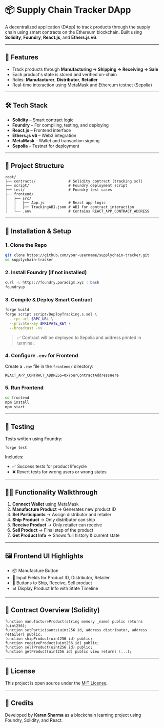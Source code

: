 # 📦 Supply Chain Tracker DApp

A decentralized application (DApp) to track products through the supply chain using smart contracts on the Ethereum blockchain. Built using **Solidity**, **Foundry**, **React.js**, and **Ethers.js v6**.

---

## 🚀 Features

- Track products through **Manufacturing → Shipping → Receiving → Sale**
- Each product's state is stored and verified on-chain
- Roles: **Manufacturer**, **Distributor**, **Retailer**
- Real-time interaction using MetaMask and Ethereum testnet (Sepolia)

---

## 🛠 Tech Stack

- **Solidity** – Smart contract logic
- **Foundry** – For compiling, testing, and deploying
- **React.js** – Frontend interface
- **Ethers.js v6** – Web3 integration
- **MetaMask** – Wallet and transaction signing
- **Sepolia** – Testnet for deployment

---

## 📁 Project Structure

```
root/
├── contracts/               # Solidity contract (tracking.sol)
├── script/                  # Foundry deployment script
├── test/                    # Foundry test cases
├── frontend/
│   ├── src/
│   │   ├── App.js           # React app logic
│   │   ├── TrackingABI.json # ABI for contract interaction
│   └── .env                 # Contains REACT_APP_CONTRACT_ADDRESS
```

---

## 🔧 Installation & Setup

### 1. Clone the Repo

```bash
git clone https://github.com/your-username/supplychain-tracker.git
cd supplychain-tracker
```

### 2. Install Foundry (if not installed)

```bash
curl -L https://foundry.paradigm.xyz | bash
foundryup
```

### 3. Compile & Deploy Smart Contract

```bash
forge build
forge script script/DeployTracking.s.sol \
  --rpc-url $RPC_URL \
  --private-key $PRIVATE_KEY \
  --broadcast -vv
```

> ✅ Contract will be deployed to Sepolia and address printed in terminal.

### 4. Configure `.env` for Frontend

Create a `.env` file in the `frontend/` directory:

```env
REACT_APP_CONTRACT_ADDRESS=0xYourContractAddressHere
```

### 5. Run Frontend

```bash
cd frontend
npm install
npm start
```

---

## 🧪 Testing

Tests written using Foundry:

```bash
forge test
```

Includes:
- ✅ Success tests for product lifecycle
- ❌ Revert tests for wrong users or wrong states

---

## 👨‍💻 Functionality Walkthrough

1. **Connect Wallet** using MetaMask
2. **Manufacture Product** → Generates new product ID
3. **Set Participants** → Assign distributor and retailer
4. **Ship Product** → Only distributor can ship
5. **Receive Product** → Only retailer can receive
6. **Sell Product** → Final step of the product
7. **Get Product Info** → Shows full history & current state

---

## 🖼 Frontend UI Highlights

- 📦 Manufacture Button
- 🧾 Input Fields for Product ID, Distributor, Retailer
- 🚚 Buttons to Ship, Receive, Sell product
- 📊 Display Product Info with State Timeline

---

## 📄 Contract Overview (Solidity)

```solidity
function manufactureProduct(string memory _name) public returns (uint256);
function setParticipants(uint256 id, address distributor, address retailer) public;
function shipProduct(uint256 id) public;
function receiveProduct(uint256 id) public;
function sellProduct(uint256 id) public;
function getProduct(uint256 id) public view returns (...);
```

---

## 📜 License

This project is open source under the [MIT License](LICENSE).

---

## 🙏 Credits

Developed by **Karan Sharma** as a blockchain learning project using Foundry, Solidity, and React.
